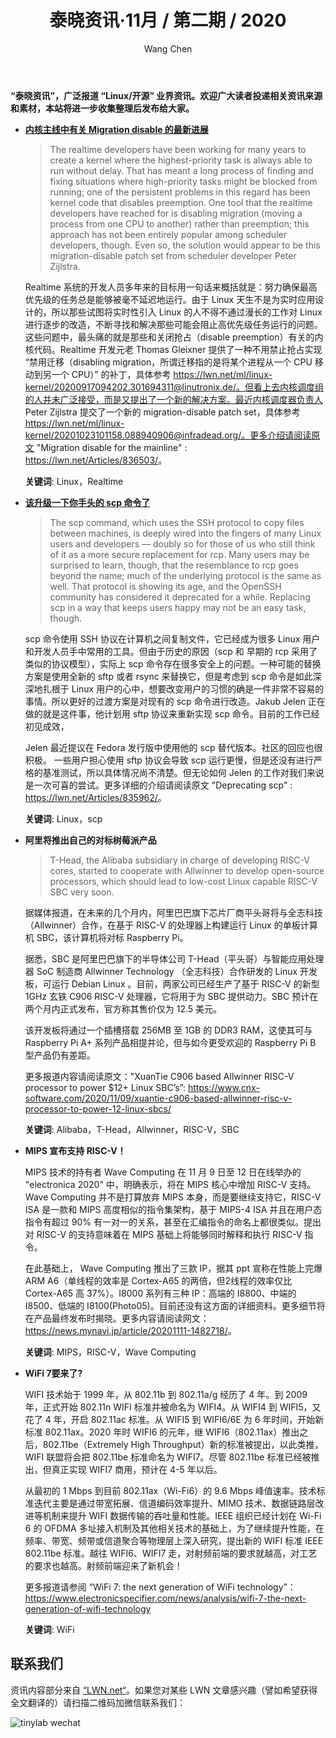 ﻿---
title: 泰晓资讯·11月 / 第二期 / 2020
author: 'Wang Chen'
group: news
draft: false
top: false
album: 泰晓资讯
layout: weekly
license: "cc-by-nc-nd-4.0"
permalink: /tinylab-weekly-11-2nd-2020/
tags:
  - Linux
  - Realtime
  - scp
  - Alibaba
  - T-Head
  - Allwinner
  - RISC-V
  - MIPS
  - Wave Computing
  - WiFi
categories:
  - 泰晓资讯
  - 技术动态
  - 行业动向
---

**“泰晓资讯”，广泛报道 “Linux/开源” 业界资讯。欢迎广大读者投递相关资讯来源和素材，本站将进一步收集整理后发布给大家。**

- [**内核主线中有关 Migration disable 的最新进展**](https://lwn.net/Articles/836503/)

    > The realtime developers have been working for many years to create a kernel where the highest-priority task is always able to run without delay. That has meant a long process of finding and fixing situations where high-priority tasks might be blocked from running; one of the persistent problems in this regard has been kernel code that disables preemption. One tool that the realtime developers have reached for is disabling migration (moving a process from one CPU to another) rather than preemption; this approach has not been entirely popular among scheduler developers, though. Even so, the solution would appear to be this migration-disable patch set from scheduler developer Peter Zijlstra.

    Realtime 系统的开发人员多年来的目标用一句话来概括就是：努力确保最高优先级的任务总是能够被毫不延迟地运行。由于 Linux 天生不是为实时应用设计的，所以那些试图将实时性引入 Linux 的人不得不通过漫长的工作对 Linux 进行逐步的改造，不断寻找和解决那些可能会阻止高优先级任务运行的问题。这些问题中，最头痛的就是那些和关闭抢占（disable preemption）有关的内核代码。Realtime 开发元老 Thomas Gleixner 提供了一种不用禁止抢占实现 “禁用迁移（disabling migration，所谓迁移指的是将某个进程从一个 CPU 移动到另一个 CPU）” 的补丁，具体参考 https://lwn.net/ml/linux-kernel/20200917094202.301694311@linutronix.de/。但看上去内核调度组的人并未广泛接受，而是又提出了一个新的解决方案。最近内核调度器负责人 Peter Zijlstra 提交了一个新的 migration-disable patch set，具体参考 https://lwn.net/ml/linux-kernel/20201023101158.088940906@infradead.org/。更多介绍请阅读原文 "Migration disable for the mainline" : <https://lwn.net/Articles/836503/>。

    **关键词**: Linux，Realtime

- [**该升级一下你手头的 scp 命令了**](https://lwn.net/Articles/835962/) 

    > The scp command, which uses the SSH protocol to copy files between machines, is deeply wired into the fingers of many Linux users and developers — doubly so for those of us who still think of it as a more secure replacement for rcp. Many users may be surprised to learn, though, that the resemblance to rcp goes beyond the name; much of the underlying protocol is the same as well. That protocol is showing its age, and the OpenSSH community has considered it deprecated for a while. Replacing scp in a way that keeps users happy may not be an easy task, though.

    scp 命令使用 SSH 协议在计算机之间复制文件，它已经成为很多 Linux 用户和开发人员手中常用的工具。但由于历史的原因（scp 和 早期的 rcp 采用了类似的协议模型），实际上 scp 命令存在很多安全上的问题。一种可能的替换方案是使用全新的 sftp 或者 rsync 来替换它，但是考虑到 scp 命令是如此深深地扎根于 Linux 用户的心中，想要改变用户的习惯的确是一件非常不容易的事情。所以更好的过渡方案是对现有的 scp 命令进行改造。Jakub Jelen 正在做的就是这件事，他计划用 sftp 协议来重新实现 scp 命令。目前的工作已经初见成效，

    Jelen 最近提议在 Fedora 发行版中使用他的 scp 替代版本。社区的回应也很积极。 一些用户担心使用 sftp 协议会导致 scp 运行更慢，但是还没有进行严格的基准测试，所以具体情况尚不清楚。但无论如何 Jelen 的工作对我们来说是一次可喜的尝试。更多详细的介绍请阅读原文 "Deprecating scp" : <https://lwn.net/Articles/835962/>。
    
    **关键词**: Linux，scp

- **阿里将推出自己的对标树莓派产品**

    > T-Head, the Alibaba subsidiary in charge of developing RISC-V cores, started to cooperate with Allwinner to develop open-source processors, which should lead to low-cost Linux capable RISC-V SBC very soon.

    据媒体报道，在未来的几个月内，阿里巴巴旗下芯片厂商平头哥将与全志科技（Allwinner）合作，在基于 RISC-V 的处理器上构建运行 Linux 的单板计算机 SBC，该计算机将对标 Raspberry Pi。

    据悉，SBC 是阿里巴巴旗下的半导体公司 T-Head（平头哥）与智能应用处理器 SoC 制造商 Allwinner Technology （全志科技）合作研发的 Linux 开发板，可运行 Debian Linux 。目前，两家公司已经生产了基于 RISC-V 的新型 1GHz 玄铁 C906 RISC-V 处理器，它将用于为 SBC 提供动力。SBC 预计在两个月内正式发布，官方称其售价仅为 12.5 美元。

    该开发板将通过一个插槽搭载 256MB 至 1GB 的 DDR3 RAM，这使其可与 Raspberry Pi A+ 系列产品相提并论，但与如今更受欢迎的 Raspberry Pi B 型产品仍有差距。 

    更多报道内容请阅读原文："XuanTie C906 based Allwinner RISC-V processor to power $12+ Linux SBC’s”: <https://www.cnx-software.com/2020/11/09/xuantie-c906-based-allwinner-risc-v-processor-to-power-12-linux-sbcs/>
	
    **关键词**: Alibaba，T-Head，Allwinner，RISC-V，SBC

- **MIPS 宣布支持 RISC-V！**

    MIPS 技术的持有者 Wave Computing 在 11 月 9 日至 12 日在线举办的 "electronica 2020" 中，明确表示，将在 MIPS 核心中增加 RISC-V 支持。Wave Computing 并不是打算放弃 MIPS 本身，而是要继续支持它，RISC-V ISA 是一款和 MIPS 高度相似的指令集架构，基于 MIPS-4 ISA 并且在用户态指令有超过 90% 有一对一的关系，甚至在汇编指令的命名上都很类似。提出对 RISC-V 的支持意味着在 MIPS 基础上将能够同时解释和执行 RISC-V 指令。

    在此基础上， Wave Computing 推出了三款 IP，据其 ppt 宣称在性能上完爆 ARM A6（单线程的效率是 Cortex-A65 的两倍，但2线程的效率仅比 Cortex-A65 高 37%）。I8000 系列有三种 IP：高端的 I8800、中端的 I8500、低端的 I8100(Photo05)。目前还没有这方面的详细资料。更多细节将在产品最终发布时揭晓。更多内容请阅读网文：<https://news.mynavi.jp/article/20201111-1482718/>。
	
    **关键词**: MIPS，RISC-V，Wave Computing

- **WiFi 7要来了?**

    WIFI 技术始于 1999 年，从 802.11b 到 802.11a/g 经历了 4 年。到 2009 年，正式开始 802.11n WIFI 标准并被命名为 WIFI4。从 WIFI4 到 WIFI5，又花了 4 年，开启 802.11ac 标准。从 WIFI5 到 WIFI6/6E 为 6 年时间，开始新标准 802.11ax。2020 年时 WIFI6 的元年，继 WIFI6（802.11ax）推出之后，802.11be（Extremely High Throughput）新的标准被提出，以此类推，WIFI 联盟将会把 802.11be 标准命名为 WIFI7。尽管 802.11be 标准已经被推出，但真正实现 WIFI7 商用，预计在 4-5 年以后。

    从最初的 1 Mbps 到目前 802.11ax（Wi-Fi6）的 9.6 Mbps 峰值速率。技术标准迭代主要是通过带宽拓展、信道编码效率提升、MIMO 技术、数据链路层改进等机制来提升 WIFI 数据传输的吞吐量和性能。IEEE 组织已经计划在 Wi-Fi 6 的 OFDMA 多址接入机制及其他相关技术的基础上，为了继续提升性能，在频率、带宽、频带或信道聚合等物理层上深入研究，提出新的 WIFI 标准 IEEE 802.11be 标准。越往 WIFI6、WIFI7 走，对射频前端的要求就越高，对工艺的要求也越高。射频前端迎来了新机会！

    更多报道请参阅 “WiFi 7: the next generation of WiFi technology”：<https://www.electronicspecifier.com/news/analysis/wifi-7-the-next-generation-of-wifi-technology>
	
    **关键词**: WiFi

## 联系我们

资讯内容部分来自 [“LWN.net“](https://lwn.net/)。如果您对某些 LWN 文章感兴趣（譬如希望获得全文翻译的）请扫描二维码加微信联系我们：

![tinylab wechat](/images/wechat/tinylab.jpg)
